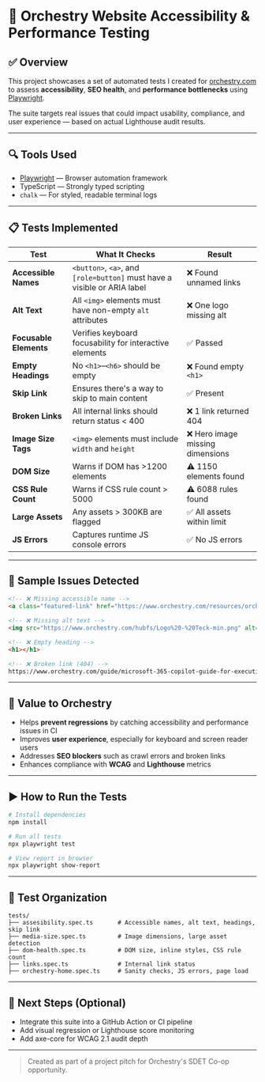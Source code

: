 # 🧪 Orchestry Website Accessibility & Performance Testing

## ✅ Overview
This project showcases a set of automated tests I created for [orchestry.com](https://www.orchestry.com) to assess **accessibility**, **SEO health**, and **performance bottlenecks** using [Playwright](https://playwright.dev).

The suite targets real issues that could impact usability, compliance, and user experience — based on actual Lighthouse audit results.

---

## 🔍 Tools Used
- [Playwright](https://playwright.dev) — Browser automation framework
- TypeScript — Strongly typed scripting
- `chalk` — For styled, readable terminal logs

---

## 📋 Tests Implemented

| Test | What It Checks | Result |
|------|----------------|--------|
| **Accessible Names** | `<button>`, `<a>`, and `[role=button]` must have a visible or ARIA label | ❌ Found unnamed links
| **Alt Text** | All `<img>` elements must have non-empty `alt` attributes | ❌ One logo missing alt
| **Focusable Elements** | Verifies keyboard focusability for interactive elements | ✅ Passed
| **Empty Headings** | No `<h1>`–`<h6>` should be empty | ❌ Found empty `<h1>`
| **Skip Link** | Ensures there's a way to skip to main content | ✅ Present
| **Broken Links** | All internal links should return status < 400 | ❌ 1 link returned 404
| **Image Size Tags** | `<img>` elements must include `width` and `height` | ❌ Hero image missing dimensions
| **DOM Size** | Warns if DOM has >1200 elements | ⚠️ 1150 elements found
| **CSS Rule Count** | Warns if CSS rule count > 5000 | ⚠️ 6088 rules found
| **Large Assets** | Any assets > 300KB are flagged | ✅ All assets within limit
| **JS Errors** | Captures runtime JS console errors | ✅ No JS errors

---

## 🚨 Sample Issues Detected

```html
<!-- ❌ Missing accessible name -->
<a class="featured-link" href="https://www.orchestry.com/resources/orchestry-features-sheet/?hsLang=en"></a>

<!-- ❌ Missing alt text -->
<img src="https://www.orchestry.com/hubfs/Logo%20-%20Teck-min.png" alt="" class="logo">

<!-- ❌ Empty heading -->
<h1></h1>

<!-- ❌ Broken link (404) -->
https://www.orchestry.com/guide/microsoft-365-copilot-guide-for-executives?hsLang=en
```

---

## 🧠 Value to Orchestry
- Helps **prevent regressions** by catching accessibility and performance issues in CI
- Improves **user experience**, especially for keyboard and screen reader users
- Addresses **SEO blockers** such as crawl errors and broken links
- Enhances compliance with **WCAG** and **Lighthouse** metrics

---

## ▶️ How to Run the Tests

```bash
# Install dependencies
npm install

# Run all tests
npx playwright test

# View report in browser
npx playwright show-report
```

---

## 📂 Test Organization

```
tests/
├── assesibility.spec.ts       # Accessible names, alt text, headings, skip link
├── media-size.spec.ts         # Image dimensions, large asset detection
├── dom-health.spec.ts         # DOM size, inline styles, CSS rule count
├── links.spec.ts              # Internal link status
├── orchestry-home.spec.ts     # Sanity checks, JS errors, page load
```

---

## 💬 Next Steps (Optional)
- Integrate this suite into a GitHub Action or CI pipeline
- Add visual regression or Lighthouse score monitoring
- Add axe-core for WCAG 2.1 audit depth

---

> Created as part of a project pitch for Orchestry's SDET Co-op opportunity.
